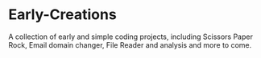 # Early-Creations
A collection of early and simple coding projects, including Scissors Paper Rock, Email domain changer, File Reader and analysis and more to come.  
